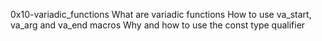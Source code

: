 0x10-variadic_functions
What are variadic functions
How to use va_start, va_arg and va_end macros
Why and how to use the const type qualifier
